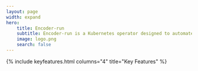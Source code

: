 ```yaml
---
layout: page
width: expand
hero:
    title: Encoder-run
    subtitle: Encoder-run is a Kubernetes operator designed to automate the deployment and management of encoding models for generating and synchronizing source code embeddings. This project aims to ensure that vectors are up-to-date with the latest changes in source code repositories, facilitating improved search, similarity checks, RAG, and code analysis tasks.
    image: logo.png
    search: false
---
```


{% include keyfeatures.html columns="4" title="Key Features" %}